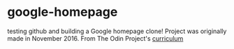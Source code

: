 # google-homepage
testing github and building a Google homepage clone!
Project was originally made in November 2016. From The Odin Project's [curriculum](http://www.theodinproject.com/courses/web-development-101/lessons/html-css)
